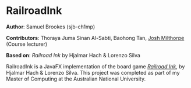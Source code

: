 # RailroadInk

**Author**: Samuel Brookes (sjb-ch1mp)

**Contributors**: Thoraya Juma Sinan Al-Sabti, Baohong Tan, [Josh Milthorpe](https://github.com/milthorpe) (Course lecturer)

**Based on**: *Railroad Ink* by Hjalmar Hach & Lorenzo Silva

RailroadInk is a JavaFX implementation of the board game *[Railroad Ink](https://www.amazon.com/Railroad-Ink-Red-Blue-Game/dp/B07GQ4ZKGX)*, by Hjalmar Hach & Lorenzo Silva. This project was completed as part of my Master of Computing at the Australian National University. 
